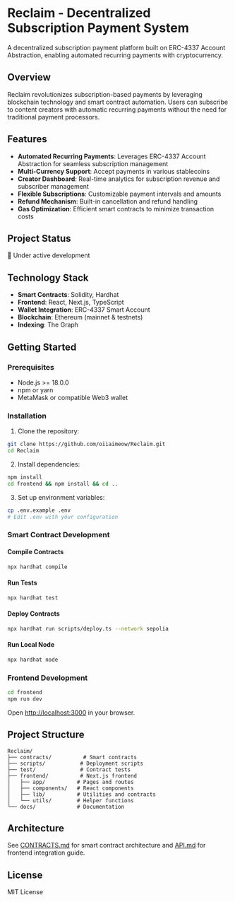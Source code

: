 # Reclaim - Decentralized Subscription Payment System

A decentralized subscription payment platform built on ERC-4337 Account Abstraction, enabling automated recurring payments with cryptocurrency.

## Overview

Reclaim revolutionizes subscription-based payments by leveraging blockchain technology and smart contract automation. Users can subscribe to content creators with automatic recurring payments without the need for traditional payment processors.

## Features

- **Automated Recurring Payments**: Leverages ERC-4337 Account Abstraction for seamless subscription management
- **Multi-Currency Support**: Accept payments in various stablecoins
- **Creator Dashboard**: Real-time analytics for subscription revenue and subscriber management
- **Flexible Subscriptions**: Customizable payment intervals and amounts
- **Refund Mechanism**: Built-in cancellation and refund handling
- **Gas Optimization**: Efficient smart contracts to minimize transaction costs

## Project Status

🚧 Under active development

## Technology Stack

- **Smart Contracts**: Solidity, Hardhat
- **Frontend**: React, Next.js, TypeScript
- **Wallet Integration**: ERC-4337 Smart Account
- **Blockchain**: Ethereum (mainnet & testnets)
- **Indexing**: The Graph

## Getting Started

### Prerequisites

- Node.js >= 18.0.0
- npm or yarn
- MetaMask or compatible Web3 wallet

### Installation

1. Clone the repository:
```bash
git clone https://github.com/oiiaimeow/Reclaim.git
cd Reclaim
```

2. Install dependencies:
```bash
npm install
cd frontend && npm install && cd ..
```

3. Set up environment variables:
```bash
cp .env.example .env
# Edit .env with your configuration
```

### Smart Contract Development

#### Compile Contracts

```bash
npx hardhat compile
```

#### Run Tests

```bash
npx hardhat test
```

#### Deploy Contracts

```bash
npx hardhat run scripts/deploy.ts --network sepolia
```

#### Run Local Node

```bash
npx hardhat node
```

### Frontend Development

```bash
cd frontend
npm run dev
```

Open [http://localhost:3000](http://localhost:3000) in your browser.

## Project Structure

```
Reclaim/
├── contracts/          # Smart contracts
├── scripts/           # Deployment scripts
├── test/              # Contract tests
├── frontend/          # Next.js frontend
│   ├── app/          # Pages and routes
│   ├── components/   # React components
│   ├── lib/          # Utilities and contracts
│   └── utils/        # Helper functions
└── docs/             # Documentation
```

## Architecture

See [CONTRACTS.md](docs/CONTRACTS.md) for smart contract architecture and [API.md](docs/API.md) for frontend integration guide.

## License

MIT License

